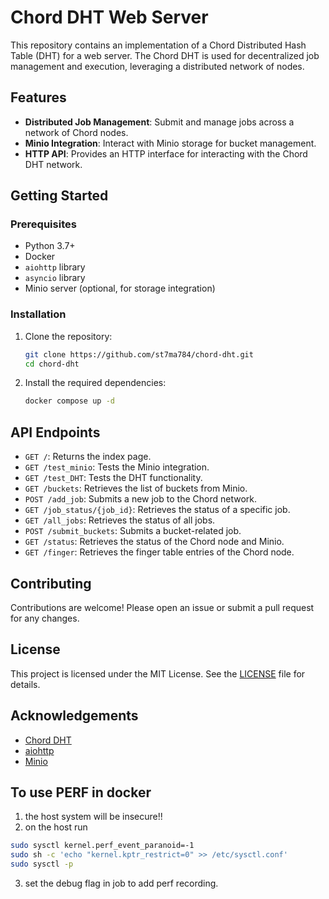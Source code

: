 # Chord DHT Web Server

This repository contains an implementation of a Chord Distributed Hash Table (DHT) for a web server. The Chord DHT is used for decentralized job management and execution, leveraging a distributed network of nodes.

## Features

- **Distributed Job Management**: Submit and manage jobs across a network of Chord nodes.
- **Minio Integration**: Interact with Minio storage for bucket management.
- **HTTP API**: Provides an HTTP interface for interacting with the Chord DHT network.

## Getting Started

### Prerequisites

- Python 3.7+
- Docker 
- `aiohttp` library
- `asyncio` library
- Minio server (optional, for storage integration)

### Installation

1. Clone the repository:
    ```sh
    git clone https://github.com/st7ma784/chord-dht.git
    cd chord-dht
    ```

2. Install the required dependencies:
    ```sh
    docker compose up -d
    ```

## API Endpoints

- `GET /`: Returns the index page.
- `GET /test_minio`: Tests the Minio integration.
- `GET /test_DHT`: Tests the DHT functionality.
- `GET /buckets`: Retrieves the list of buckets from Minio.
- `POST /add_job`: Submits a new job to the Chord network.
- `GET /job_status/{job_id}`: Retrieves the status of a specific job.
- `GET /all_jobs`: Retrieves the status of all jobs.
- `POST /submit_buckets`: Submits a bucket-related job.
- `GET /status`: Retrieves the status of the Chord node and Minio.
- `GET /finger`: Retrieves the finger table entries of the Chord node.

## Contributing

Contributions are welcome! Please open an issue or submit a pull request for any changes.

## License

This project is licensed under the MIT License. See the [LICENSE](LICENSE) file for details.

## Acknowledgements

- [Chord DHT](https://pdos.csail.mit.edu/papers/ton:chord/paper-ton.pdf)
- [aiohttp](https://docs.aiohttp.org/en/stable/)
- [Minio](https://min.io/)

## To use PERF in docker 
1. the host system will be insecure!! 
2. on the host run 
```sh
sudo sysctl kernel.perf_event_paranoid=-1
sudo sh -c 'echo "kernel.kptr_restrict=0" >> /etc/sysctl.conf'
sudo sysctl -p
```
3. set the debug flag in job to add perf recording.

